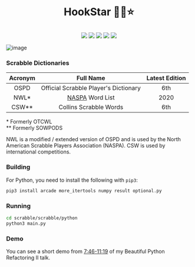 # <p align="center">HookStar 🏴‍☠️⭐</p>

<p align="center">
    <a href="https://lbesson.mit-license.org/" alt="MIT license">
        <img src="https://img.shields.io/badge/License-MIT-blue.svg" /></a>    
    <a href="https://racket-lang.org/">
        <img src="https://img.shields.io/badge/Python-3-ff69b4.svg"/></a>
    <a href="https://github.com/codereport?tab=followers" alt="GitHub followers">
        <img src="https://img.shields.io/github/followers/codereport.svg?style=social&label=Follow" /></a>
    <a href="https://GitHub.com/codereport/scrabble/stargazers/" alt="GitHub stars">
        <img src="https://img.shields.io/github/stars/codereport/scrabble.svg?style=social&label=Star" /></a>
    <a href="https://twitter.com/code_report" alt="Twitter">
        <img src="https://img.shields.io/twitter/follow/code_report.svg?style=social&label=@code_report" /></a>
</p>

![image](https://user-images.githubusercontent.com/36027403/203172953-de794379-4e67-4568-a620-39ea04104286.png)

### Scrabble Dictionaries

|Acronym|Full Name|Latest Edition|
|:-:|:-:|:-:|
|OSPD|Official Scrabble Player's Dictionary|6th|
|NWL*|[NASPA](http://www2.scrabbleplayers.org/w/Welcome_to_NASPAWiki) Word List|2020|
|CSW**|Collins Scrabble Words|6th|

\* Formerly OTCWL <br>
\*\* Formerly SOWPODS

NWL is a modified / extended version of OSPD and is used by the North American Scrabble Players Association (NASPA). CSW is used by international competitions.

### Building

For Python, you need to install the following with `pip3`:
```sh
pip3 install arcade more_itertools numpy result optional.py
```

### Running

```sh
cd scrabble/scrabble/python
python3 main.py
```

### Demo

You can see a short demo from [7:46-11:19](https://youtu.be/nXZQfdxWgh0?t=466) of my Beautiful Python Refactoring II talk.
